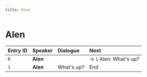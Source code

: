 ```yaml
---
title: Alen
---
```


# Alen


| Entry ID | Speaker | Dialogue | Next |
| :------- | :------ | :------- | :------------ |
| `0` | **Alen** |  | → `1` Alen: What's up? |
| `1` | **Alen** | What's up? | End |
